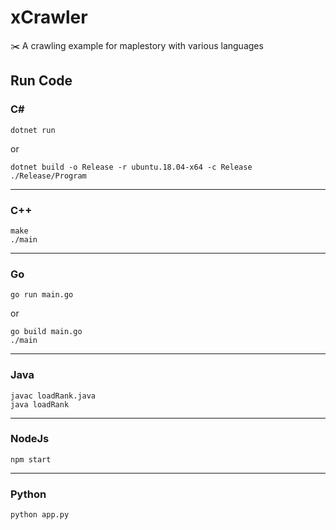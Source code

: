 # xCrawler
✂️ A crawling example for maplestory with various languages

## Run Code

### C#
```
dotnet run
```
or
```
dotnet build -o Release -r ubuntu.18.04-x64 -c Release
./Release/Program
```
---
### C++
```
make
./main
```
---
### Go
```
go run main.go
```
or
```
go build main.go
./main
```
---
### Java
```
javac loadRank.java
java loadRank
```
---
### NodeJs
```
npm start
```
---
### Python
```
python app.py
```
